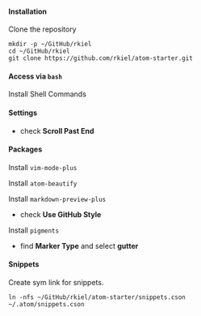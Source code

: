 #### Installation

Clone the repository

    mkdir -p ~/GitHub/rkiel
    cd ~/GitHub/rkiel
    git clone https://github.com/rkiel/atom-starter.git

#### Access via `bash`

Install Shell Commands

#### Settings

* check **Scroll Past End**

#### Packages

Install `vim-mode-plus`

Install `atom-beautify`

Install `markdown-preview-plus`

* check **Use GitHub Style**

Install `pigments`

* find **Marker Type** and select **gutter**

#### Snippets

Create sym link for snippets.

    ln -nfs ~/GitHub/rkiel/atom-starter/snippets.cson ~/.atom/snippets.cson
